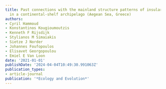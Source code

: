 ```yaml
---
title: Past connections with the mainland structure patterns of insular species richness
  in a continental-shelf archipelago (Aegean Sea, Greece)
authors:
- Cyril Hammoud
- Konstantinos Kougioumoutzis
- Kenneth F Rijsdijk
- Stylianos M Simaiakis
- Sietze J Norder
- Johannes Foufopoulos
- Elisavet Georgopoulou
- Emiel E Van Loon
date: '2021-01-01'
publishDate: '2024-04-04T10:49:30.991063Z'
publication_types:
- article-journal
publication: '*Ecology and Evolution*'
---
```

